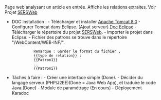 Page web analysant un article en entrée. Affiche les relations extraites. Voir Projet [SERSWeb](/SERSWeb)

- DOC Installation :
	   - Télécharger et installer [Apache Tomcat 8.0](http://apache.mediamirrors.org/tomcat/tomcat-8/v8.0.41/bin/apache-tomcat-8.0.41.zip)
	   - Configurer Tomcat dans Eclipse. (Ajout serveur).[Doc Eclipse](http://help.eclipse.org/kepler/index.jsp?topic=%2Forg.eclipse.jst.server.ui.doc.user%2Ftopics%2Ftomcat.html)
	   - Télécharger le répertoire du projet [SERSWeb](/SERSWeb).
	   - Importer le projet dans Eclipse.
	   - Fichier des patrons se trouve dans le répertoire "/WebContent/WEB-INF/".

	   			Remarque : Garder le format du fichier ; 
	   			{{type de relation}} :
	   			{{Patron1}}
	   			..
	   			{{Patroni}}
- Tâches à faire : 
	   - Créer une interface simple (Done).
	   - Décider du langage serveur (PHP/J2EE)(Done = Java Web App), et traduire le code Java.(Done)
	   - Module de paramétrage (En cours) 
	   - Déployement Karadoc
